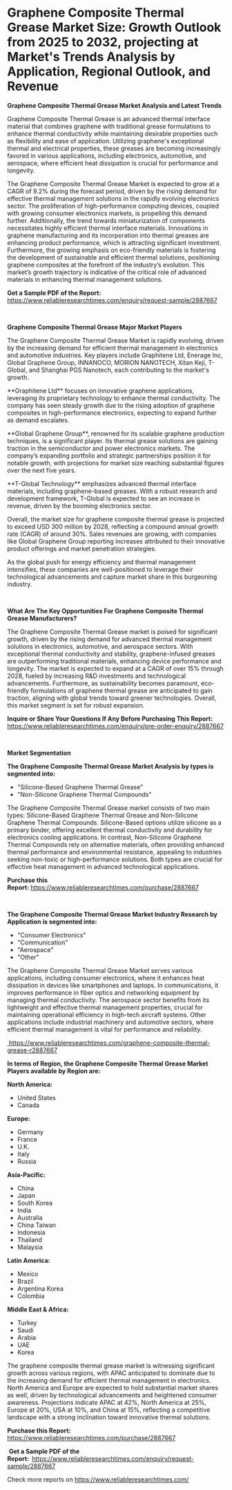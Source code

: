 <p><h1>Graphene Composite Thermal Grease Market Size: Growth Outlook from 2025 to 2032, projecting at Market's Trends Analysis by Application, Regional Outlook, and Revenue</h1></p><p><strong>Graphene Composite Thermal Grease Market Analysis and Latest Trends</strong></p>
<p><p>Graphene Composite Thermal Grease is an advanced thermal interface material that combines graphene with traditional grease formulations to enhance thermal conductivity while maintaining desirable properties such as flexibility and ease of application. Utilizing graphene's exceptional thermal and electrical properties, these greases are becoming increasingly favored in various applications, including electronics, automotive, and aerospace, where efficient heat dissipation is crucial for performance and longevity.</p><p>The Graphene Composite Thermal Grease Market is expected to grow at a CAGR of 9.2% during the forecast period, driven by the rising demand for effective thermal management solutions in the rapidly evolving electronics sector. The proliferation of high-performance computing devices, coupled with growing consumer electronics markets, is propelling this demand further. Additionally, the trend towards miniaturization of components necessitates highly efficient thermal interface materials. Innovations in graphene manufacturing and its incorporation into thermal greases are enhancing product performance, which is attracting significant investment. Furthermore, the growing emphasis on eco-friendly materials is fostering the development of sustainable and efficient thermal solutions, positioning graphene composites at the forefront of the industry’s evolution. This market’s growth trajectory is indicative of the critical role of advanced materials in enhancing thermal management solutions.</p></p>
<p><strong>Get a Sample PDF of the Report:&nbsp;</strong> <a href="https://www.reliableresearchtimes.com/enquiry/request-sample/2887667?utm_campaign=2531&utm_medium=2&utm_source=Github&utm_content=ia&utm_term=14032025&utm_id=graphene-composite-thermal-grease">https://www.reliableresearchtimes.com/enquiry/request-sample/2887667</a></p>
<p>&nbsp;</p>
<p><strong>Graphene Composite Thermal Grease Major Market Players</strong></p>
<p><p>The Graphene Composite Thermal Grease Market is rapidly evolving, driven by the increasing demand for efficient thermal management in electronics and automotive industries. Key players include Graphitene Ltd, Enerage Inc, Global Graphene Group, INNANOCO, MORION NANOTECH, Xitan Keji, T-Global, and Shanghai PGS Nanotech, each contributing to the market's growth.</p><p>**Graphitene Ltd** focuses on innovative graphene applications, leveraging its proprietary technology to enhance thermal conductivity. The company has seen steady growth due to the rising adoption of graphene composites in high-performance electronics, expecting to expand further as demand escalates.</p><p>**Global Graphene Group**, renowned for its scalable graphene production techniques, is a significant player. Its thermal grease solutions are gaining traction in the semiconductor and power electronics markets. The company’s expanding portfolio and strategic partnerships position it for notable growth, with projections for market size reaching substantial figures over the next five years.</p><p>**T-Global Technology** emphasizes advanced thermal interface materials, including graphene-based greases. With a robust research and development framework, T-Global is expected to see an increase in revenue, driven by the booming electronics sector.</p><p>Overall, the market size for graphene composite thermal grease is projected to exceed USD 300 million by 2028, reflecting a compound annual growth rate (CAGR) of around 30%. Sales revenues are growing, with companies like Global Graphene Group reporting increases attributed to their innovative product offerings and market penetration strategies.</p><p>As the global push for energy efficiency and thermal management intensifies, these companies are well-positioned to leverage their technological advancements and capture market share in this burgeoning industry.</p></p>
<p>&nbsp;</p>
<p><strong>What Are The Key Opportunities For Graphene Composite Thermal Grease Manufacturers?</strong></p>
<p><p>The Graphene Composite Thermal Grease market is poised for significant growth, driven by the rising demand for advanced thermal management solutions in electronics, automotive, and aerospace sectors. With exceptional thermal conductivity and stability, graphene-infused greases are outperforming traditional materials, enhancing device performance and longevity. The market is expected to expand at a CAGR of over 15% through 2028, fueled by increasing R&D investments and technological advancements. Furthermore, as sustainability becomes paramount, eco-friendly formulations of graphene thermal grease are anticipated to gain traction, aligning with global trends toward greener technologies. Overall, this market segment is set for robust expansion.</p></p>
<p><strong>Inquire or Share Your Questions If Any Before Purchasing This Report:</strong> <a href="https://www.reliableresearchtimes.com/enquiry/pre-order-enquiry/2887667?utm_campaign=2531&utm_medium=2&utm_source=Github&utm_content=ia&utm_term=14032025&utm_id=graphene-composite-thermal-grease">https://www.reliableresearchtimes.com/enquiry/pre-order-enquiry/2887667</a></p>
<p>&nbsp;</p>
<p><strong>Market Segmentation</strong></p>
<p><strong>The Graphene Composite Thermal Grease Market Analysis by types is segmented into:</strong></p>
<p><ul><li>"Silicone-Based Graphene Thermal Grease"</li><li>"Non-Silicone Graphene Thermal Compounds"</li></ul></p>
<p><p>The Graphene Composite Thermal Grease market consists of two main types: Silicone-Based Graphene Thermal Grease and Non-Silicone Graphene Thermal Compounds. Silicone-Based options utilize silicone as a primary binder, offering excellent thermal conductivity and durability for electronics cooling applications. In contrast, Non-Silicone Graphene Thermal Compounds rely on alternative materials, often providing enhanced thermal performance and environmental resistance, appealing to industries seeking non-toxic or high-performance solutions. Both types are crucial for effective heat management in advanced technological applications.</p></p>
<p><strong>Purchase this Report:&nbsp;</strong><a href="https://www.reliableresearchtimes.com/purchase/2887667?utm_campaign=2531&utm_medium=2&utm_source=Github&utm_content=ia&utm_term=14032025&utm_id=graphene-composite-thermal-grease">https://www.reliableresearchtimes.com/purchase/2887667</a></p>
<p>&nbsp;</p>
<p><strong>The Graphene Composite Thermal Grease Market Industry Research by Application is segmented into:</strong></p>
<p><ul><li>"Consumer Electronics"</li><li>"Communication"</li><li>"Aerospace"</li><li>"Other"</li></ul></p>
<p><p>The Graphene Composite Thermal Grease Market serves various applications, including consumer electronics, where it enhances heat dissipation in devices like smartphones and laptops. In communications, it improves performance in fiber optics and networking equipment by managing thermal conductivity. The aerospace sector benefits from its lightweight and effective thermal management properties, crucial for maintaining operational efficiency in high-tech aircraft systems. Other applications include industrial machinery and automotive sectors, where efficient thermal management is vital for performance and reliability.</p></p>
<p><a href="https://www.reliableresearchtimes.com/graphene-composite-thermal-grease-r2887667?utm_campaign=2531&utm_medium=2&utm_source=Github&utm_content=ia&utm_term=14032025&utm_id=graphene-composite-thermal-grease">&nbsp;https://www.reliableresearchtimes.com/graphene-composite-thermal-grease-r2887667</a></p>
<p><strong>In terms of Region, the Graphene Composite Thermal Grease Market Players available by Region are:</strong></p>
<p>
    <p> <strong> North America: </strong>
        <ul>
            <li>United States</li>
            <li>Canada</li>
        </ul>
        </p> 
    <p> <strong> Europe: </strong>
        <ul>
            <li>Germany</li>
            <li>France</li>
            <li>U.K.</li>
            <li>Italy</li>
            <li>Russia</li>
        </ul>
        </p> 
    <p> <strong> Asia-Pacific: </strong>
        <ul>
            <li>China</li>
            <li>Japan</li>
            <li>South Korea</li>
            <li>India</li>
            <li>Australia</li>
            <li>China Taiwan</li>
            <li>Indonesia</li>
            <li>Thailand</li>
            <li>Malaysia</li>
        </ul>
        </p> 
    <p> <strong> Latin America: </strong>
        <ul>
            <li>Mexico</li>
            <li>Brazil</li>
            <li>Argentina Korea</li>
            <li>Colombia</li>
        </ul>
        </p> 
    <p> <strong> Middle East & Africa: </strong>
        <ul>
            <li>Turkey</li>
            <li>Saudi</li>
            <li>Arabia</li>
            <li>UAE</li>
            <li>Korea</li>
        </ul>
    </p>
    </p>
<p><p>The graphene composite thermal grease market is witnessing significant growth across various regions, with APAC anticipated to dominate due to the increasing demand for efficient thermal management in electronics. North America and Europe are expected to hold substantial market shares as well, driven by technological advancements and heightened consumer awareness. Projections indicate APAC at 42%, North America at 25%, Europe at 20%, USA at 10%, and China at 15%, reflecting a competitive landscape with a strong inclination toward innovative thermal solutions.</p></p>
<p><strong>Purchase this Report: </strong><a href="https://www.reliableresearchtimes.com/purchase/2887667?utm_campaign=2531&utm_medium=2&utm_source=Github&utm_content=ia&utm_term=14032025&utm_id=graphene-composite-thermal-grease">https://www.reliableresearchtimes.com/purchase/2887667</a></p>
<p>&nbsp;<strong>Get a Sample PDF of the Report:&nbsp;&nbsp;</strong><a href="https://www.reliableresearchtimes.com/enquiry/request-sample/2887667?utm_campaign=2531&utm_medium=2&utm_source=Github&utm_content=ia&utm_term=14032025&utm_id=graphene-composite-thermal-grease">https://www.reliableresearchtimes.com/enquiry/request-sample/2887667</a></p>
<p><strong></strong></p>
<p>Check more reports on <a href="https://www.reliableresearchtimes.com/?utm_campaign=2531&utm_medium=2&utm_source=Github&utm_content=ia&utm_term=14032025&utm_id=graphene-composite-thermal-grease">https://www.reliableresearchtimes.com/</a></p>